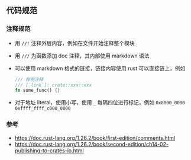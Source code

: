 ## 代码规范

### 注释规范
- 用 `//!` 注释外层内容，例如在文件开始注释整个模块
- 用 `///` 为函数添加 doc 注释，其内部使用 markdown 语法
- 可以使用 markdown 格式的链接，链接内容使用 rust 可以直接链上，例如
  ```rust
  /// 样例注释
  /// [`link`]: crate::xxx::xxx
  fn some_func() {}
  ```

- 对于地址 literal，使用小写，使用 `_` 每隔四位进行标记，例如 `0x8000_0000` `0xffff_ffff_c000_0000`

### 参考
- https://doc.rust-lang.org/1.26.2/book/first-edition/comments.html
- https://doc.rust-lang.org/1.26.2/book/second-edition/ch14-02-publishing-to-crates-io.html